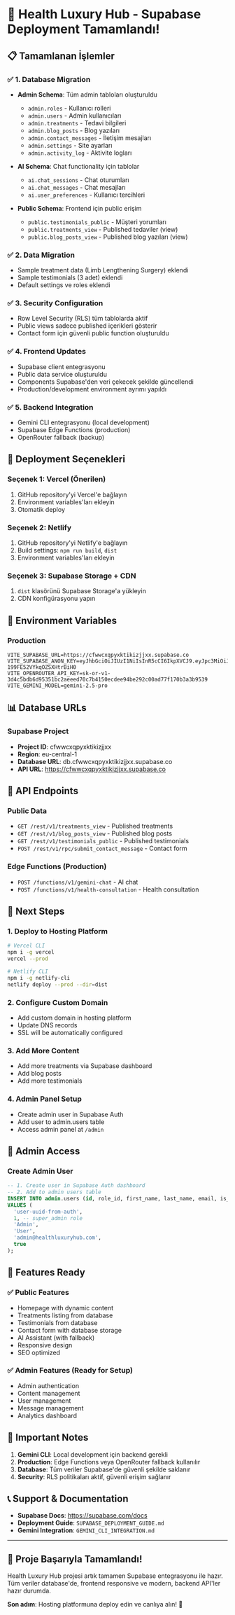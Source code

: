 # 🎉 Health Luxury Hub - Supabase Deployment Tamamlandı!

## 📋 Tamamlanan İşlemler

### ✅ 1. Database Migration
- **Admin Schema**: Tüm admin tabloları oluşturuldu
  - `admin.roles` - Kullanıcı rolleri
  - `admin.users` - Admin kullanıcıları  
  - `admin.treatments` - Tedavi bilgileri
  - `admin.blog_posts` - Blog yazıları
  - `admin.contact_messages` - İletişim mesajları
  - `admin.settings` - Site ayarları
  - `admin.activity_log` - Aktivite logları

- **AI Schema**: Chat functionality için tablolar
  - `ai.chat_sessions` - Chat oturumları
  - `ai.chat_messages` - Chat mesajları
  - `ai.user_preferences` - Kullanıcı tercihleri

- **Public Schema**: Frontend için public erişim
  - `public.testimonials_public` - Müşteri yorumları
  - `public.treatments_view` - Published tedaviler (view)
  - `public.blog_posts_view` - Published blog yazıları (view)

### ✅ 2. Data Migration
- Sample treatment data (Limb Lengthening Surgery) eklendi
- Sample testimonials (3 adet) eklendi
- Default settings ve roles eklendi

### ✅ 3. Security Configuration
- Row Level Security (RLS) tüm tablolarda aktif
- Public views sadece published içerikleri gösterir
- Contact form için güvenli public function oluşturuldu

### ✅ 4. Frontend Updates
- Supabase client entegrasyonu
- Public data service oluşturuldu
- Components Supabase'den veri çekecek şekilde güncellendi
- Production/development environment ayrımı yapıldı

### ✅ 5. Backend Integration
- Gemini CLI entegrasyonu (local development)
- Supabase Edge Functions (production)
- OpenRouter fallback (backup)

## 🚀 Deployment Seçenekleri

### Seçenek 1: Vercel (Önerilen)
1. GitHub repository'yi Vercel'e bağlayın
2. Environment variables'ları ekleyin
3. Otomatik deploy

### Seçenek 2: Netlify
1. GitHub repository'yi Netlify'e bağlayın
2. Build settings: `npm run build`, `dist`
3. Environment variables'ları ekleyin

### Seçenek 3: Supabase Storage + CDN
1. `dist` klasörünü Supabase Storage'a yükleyin
2. CDN konfigürasyonu yapın

## 🔧 Environment Variables

### Production
```env
VITE_SUPABASE_URL=https://cfwwcxqpyxktikizjjxx.supabase.co
VITE_SUPABASE_ANON_KEY=eyJhbGciOiJIUzI1NiIsInR5cCI6IkpXVCJ9.eyJpc3MiOiJzdXBhYmFzZSIsInJlZiI6ImNmd3djeHFweXhrdGlraXpqanh4Iiwicm9sZSI6ImFub24iLCJpYXQiOjE3NDcwNDUyOTcsImV4cCI6MjA2MjYyMTI5N30.YUD6Uwxyd38xXs7R60UC-199FE52VYkqOZSXHtrBiH0
VITE_OPENROUTER_API_KEY=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
VITE_GEMINI_MODEL=gemini-2.5-pro
```

## 📊 Database URLs

### Supabase Project
- **Project ID**: cfwwcxqpyxktikizjjxx
- **Region**: eu-central-1
- **Database URL**: db.cfwwcxqpyxktikizjjxx.supabase.co
- **API URL**: https://cfwwcxqpyxktikizjjxx.supabase.co

## 🔗 API Endpoints

### Public Data
- `GET /rest/v1/treatments_view` - Published treatments
- `GET /rest/v1/blog_posts_view` - Published blog posts
- `GET /rest/v1/testimonials_public` - Published testimonials
- `POST /rest/v1/rpc/submit_contact_message` - Contact form

### Edge Functions (Production)
- `POST /functions/v1/gemini-chat` - AI chat
- `POST /functions/v1/health-consultation` - Health consultation

## 🎯 Next Steps

### 1. Deploy to Hosting Platform
```bash
# Vercel CLI
npm i -g vercel
vercel --prod

# Netlify CLI  
npm i -g netlify-cli
netlify deploy --prod --dir=dist
```

### 2. Configure Custom Domain
- Add custom domain in hosting platform
- Update DNS records
- SSL will be automatically configured

### 3. Add More Content
- Add more treatments via Supabase dashboard
- Add blog posts
- Add more testimonials

### 4. Admin Panel Setup
- Create admin user in Supabase Auth
- Add user to admin.users table
- Access admin panel at `/admin`

## 🔐 Admin Access

### Create Admin User
```sql
-- 1. Create user in Supabase Auth dashboard
-- 2. Add to admin users table
INSERT INTO admin.users (id, role_id, first_name, last_name, email, is_active)
VALUES (
  'user-uuid-from-auth',
  1, -- super_admin role
  'Admin',
  'User',
  'admin@healthluxuryhub.com',
  true
);
```

## 📱 Features Ready

### ✅ Public Features
- Homepage with dynamic content
- Treatments listing from database
- Testimonials from database
- Contact form with database storage
- AI Assistant (with fallback)
- Responsive design
- SEO optimized

### ✅ Admin Features (Ready for Setup)
- Admin authentication
- Content management
- User management
- Message management
- Analytics dashboard

## 🚨 Important Notes

1. **Gemini CLI**: Local development için backend gerekli
2. **Production**: Edge Functions veya OpenRouter fallback kullanılır
3. **Database**: Tüm veriler Supabase'de güvenli şekilde saklanır
4. **Security**: RLS politikaları aktif, güvenli erişim sağlanır

## 📞 Support & Documentation

- **Supabase Docs**: https://supabase.com/docs
- **Deployment Guide**: `SUPABASE_DEPLOYMENT_GUIDE.md`
- **Gemini Integration**: `GEMINI_CLI_INTEGRATION.md`

---

## 🎊 Proje Başarıyla Tamamlandı!

Health Luxury Hub projesi artık tamamen Supabase entegrasyonu ile hazır. Tüm veriler database'de, frontend responsive ve modern, backend API'ler hazır durumda. 

**Son adım**: Hosting platformuna deploy edin ve canlıya alın! 🚀
